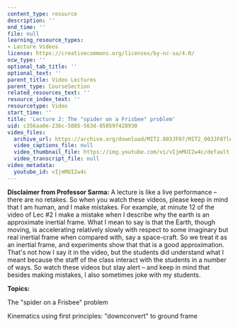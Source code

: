 ```yaml
---
content_type: resource
description: ''
end_time: ''
file: null
learning_resource_types:
- Lecture Videos
license: https://creativecommons.org/licenses/by-nc-sa/4.0/
ocw_type: ''
optional_tab_title: ''
optional_text: ''
parent_title: Video Lectures
parent_type: CourseSection
related_resources_text: ''
resource_index_text: ''
resourcetype: Video
start_time: ''
title: 'Lecture 2: The "spider on a Frisbee" problem'
uid: c356aa0e-23bc-5885-563d-85859f428930
video_files:
  archive_url: https://archive.org/download/MIT2.003JF07/MIT2_003JF07lec02_220k.mp4
  video_captions_file: null
  video_thumbnail_file: https://img.youtube.com/vi/vIjmMUI2w4c/default.jpg
  video_transcript_file: null
video_metadata:
  youtube_id: vIjmMUI2w4c
---
```


**Disclaimer from Professor Sarma:** A lecture is like a live performance – there are no retakes. So when you watch these videos, please keep in mind that I am human, and I make mistakes. For example, at minute 12 of the video of Lec #2 I make a mistake when I describe why the earth is an approximate inertial frame. What I mean to say is that the Earth, though moving, is accelerating relatively slowly with respect to some imaginary but real inertial frame when compared with, say a space-craft. So we treat it as an inertial frame, and experiments show that that is a good approximation. That's not how I say it in the video, but the students did understand what I meant because the staff of the class interact with the students in a number of ways. So watch these videos but stay alert – and keep in mind that besides making mistakes, I also sometimes joke with my students.

**Topics:**

The "spider on a Frisbee" problem

Kinematics using first principles: "downconvert" to ground frame

